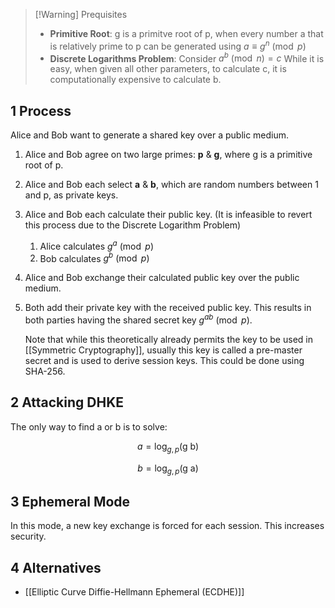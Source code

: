 

> [!Warning] Prequisites
> - **Primitive Root**: g is a primitve root of p, when every number a that is relatively prime to p can be generated using $a \equiv g^{n}\pmod {p}$
> - **Discrete Logarithms Problem**: Consider $a^{b} \pmod{n} = c$ While it is easy, when given all other parameters, to calculate c, it is computationally expensive to calculate b.

## 1 Process
Alice and Bob want to generate a shared key over a public medium.
1. Alice and Bob agree on two large primes: **p** & **g**, where g is a primitive root of p.
2. Alice and Bob each select **a** & **b**, which are random numbers between 1 and p, as private keys.
3. Alice and Bob each calculate their public key. (It is infeasible to revert this process due to the Discrete Logarithm Problem)
	1. Alice calculates $g^{a} \pmod {p}$
	2. Bob calculates $g^{b} \pmod {p}$
4. Alice and Bob exchange their calculated public key over the public medium.
5. Both add their private key with the received public key. This results in both parties having the shared secret key $g^{ab} \pmod{p}$.

	Note that while this theoretically already permits the key to be used in [[Symmetric Cryptography]], usually this key is called a pre-master secret and is used to derive session keys. This could be done using SHA-256.

## 2 Attacking DHKE
The only way to find a or b is to solve:

$$a=\log_{g,p}(\text{g b})$$

$$b=\log_{g,p}(\text{g a})$$

## 3 Ephemeral Mode
In this mode, a new key exchange is forced for each session. This increases security.

## 4 Alternatives
- [[Elliptic Curve Diffie-Hellmann Ephemeral (ECDHE)]]
